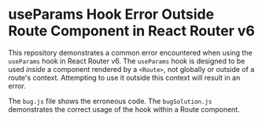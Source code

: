 # useParams Hook Error Outside Route Component in React Router v6

This repository demonstrates a common error encountered when using the `useParams` hook in React Router v6.  The `useParams` hook is designed to be used *inside* a component rendered by a `<Route>`, not globally or outside of a route's context.  Attempting to use it outside this context will result in an error.

The `bug.js` file shows the erroneous code. The `bugSolution.js` demonstrates the correct usage of the hook within a Route component.
